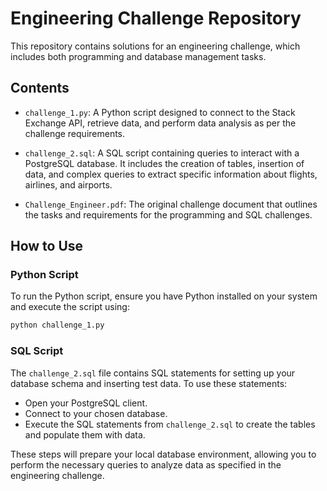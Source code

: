 # Engineering Challenge Repository

This repository contains solutions for an engineering challenge, which includes both programming and database management tasks.

## Contents

- `challenge_1.py`: A Python script designed to connect to the Stack Exchange API, retrieve data, and perform data analysis as per the challenge requirements.

- `challenge_2.sql`: A SQL script containing queries to interact with a PostgreSQL database. It includes the creation of tables, insertion of data, and complex queries to extract specific information about flights, airlines, and airports.

- `Challenge_Engineer.pdf`: The original challenge document that outlines the tasks and requirements for the programming and SQL challenges.

## How to Use

### Python Script
To run the Python script, ensure you have Python installed on your system and execute the script using:

```sh
python challenge_1.py
```

### SQL Script
The `challenge_2.sql` file contains SQL statements for setting up your database schema and inserting test data. To use these statements:

- Open your PostgreSQL client.
- Connect to your chosen database.
- Execute the SQL statements from `challenge_2.sql` to create the tables and populate them with data.

These steps will prepare your local database environment, allowing you to perform the necessary queries to analyze data as specified in the engineering challenge.